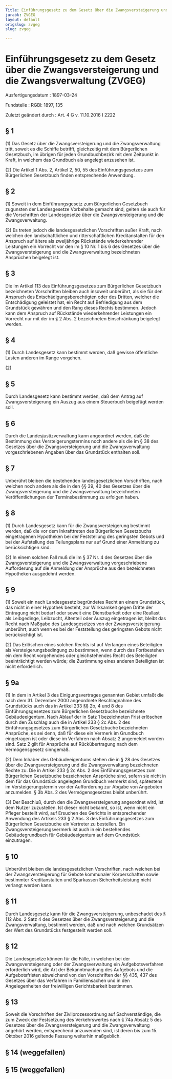 ```yaml
---
Title: Einführungsgesetz zu dem Gesetz über die Zwangsversteigerung und die Zwangsverwaltung
jurabk: ZVGEG
layout: default
origslug: zvgeg
slug: zvgeg

---
```


# Einführungsgesetz zu dem Gesetz über die Zwangsversteigerung und die Zwangsverwaltung (ZVGEG)

Ausfertigungsdatum
:   1897-03-24

Fundstelle
:   RGBl: 1897, 135

Zuletzt geändert durch
:   Art. 4 G v. 11.10.2016 I 2222


## § 1

(1) Das Gesetz über die Zwangsversteigerung und die Zwangsverwaltung
tritt, soweit es die Schiffe betrifft, gleichzeitig mit dem
Bürgerlichen Gesetzbuch, im übrigen für jeden Grundbuchbezirk mit dem
Zeitpunkt in Kraft, in welchem das Grundbuch als angelegt anzusehen
ist.

(2) Die Artikel 1 Abs. 2, Artikel 2, 50, 55 des Einführungsgesetzes
zum Bürgerlichen Gesetzbuch finden entsprechende Anwendung.


## § 2

(1) Soweit in dem Einführungsgesetz zum Bürgerlichen Gesetzbuch
zugunsten der Landesgesetze Vorbehalte gemacht sind, gelten sie auch
für die Vorschriften der Landesgesetze über die Zwangsversteigerung
und die Zwangsverwaltung.

(2) Es treten jedoch die landesgesetzlichen Vorschriften außer Kraft,
nach welchen den landschaftlichen und ritterschaftlichen
Kreditanstalten für den Anspruch auf ältere als zweijährige Rückstände
wiederkehrender Leistungen ein Vorrecht vor den im § 10 Nr. 1 bis 6
des Gesetzes über die Zwangsversteigerung und die Zwangsverwaltung
bezeichneten Ansprüchen beigelegt ist.


## § 3

Die im Artikel 113 des Einführungsgesetzes zum Bürgerlichen Gesetzbuch
bezeichneten Vorschriften bleiben auch insoweit unberührt, als sie für
den Anspruch des Entschädigungsberechtigten oder des Dritten, welcher
die Entschädigung geleistet hat, ein Recht auf Befriedigung aus dem
Grundstück gewähren und den Rang dieses Rechts bestimmen. Jedoch kann
dem Anspruch auf Rückstände wiederkehrender Leistungen ein Vorrecht
nur mit der im § 2 Abs. 2 bezeichneten Einschränkung beigelegt werden.


## § 4

(1) Durch Landesgesetz kann bestimmt werden, daß gewisse öffentliche
Lasten anderen im Range vorgehen.

(2)


## § 5

Durch Landesgesetz kann bestimmt werden, daß dem Antrag auf
Zwangsversteigerung ein Auszug aus einem Steuerbuch beigefügt werden
soll.


## § 6

Durch die Landesjustizverwaltung kann angeordnet werden, daß die
Bestimmung des Versteigerungstermins noch andere als die im § 38 des
Gesetzes über die Zwangsversteigerung und die Zwangsverwaltung
vorgeschriebenen Angaben über das Grundstück enthalten soll.


## § 7

Unberührt bleiben die bestehenden landesgesetzlichen Vorschriften,
nach welchen noch andere als die in den §§ 39, 40 des Gesetzes über
die Zwangsversteigerung und die Zwangsverwaltung bezeichneten
Veröffentlichungen der Terminsbestimmung zu erfolgen haben.


## § 8

(1) Durch Landesgesetz kann für die Zwangsversteigerung bestimmt
werden, daß die vor dem Inkrafttreten des Bürgerlichen Gesetzbuchs
eingetragenen Hypotheken bei der Feststellung des geringsten Gebots
und bei der Aufstellung des Teilungsplans nur auf Grund einer
Anmeldung zu berücksichtigen sind.

(2) In einem solchen Fall muß die im § 37 Nr. 4 des Gesetzes über die
Zwangsversteigerung und die Zwangsverwaltung vorgeschriebene
Aufforderung auf die Anmeldung der Ansprüche aus den bezeichneten
Hypotheken ausgedehnt werden.


## § 9

(1) Soweit ein nach Landesgesetz begründetes Recht an einem
Grundstück, das nicht in einer Hypothek besteht, zur Wirksamkeit gegen
Dritte der Eintragung nicht bedarf oder soweit eine Dienstbarkeit oder
eine Reallast als Leibgedinge, Leibzucht, Altenteil oder Auszug
eingetragen ist, bleibt das Recht nach Maßgabe des Landesgesetzes von
der Zwangsversteigerung unberührt, auch wenn es bei der Feststellung
des geringsten Gebots nicht berücksichtigt ist.

(2) Das Erlöschen eines solchen Rechts ist auf Verlangen eines
Beteiligten als Versteigerungsbedingung zu bestimmen, wenn durch das
Fortbestehen ein dem Recht vorgehendes oder gleichstehendes Recht des
Beteiligten beeinträchtigt werden würde; die Zustimmung eines anderen
Beteiligten ist nicht erforderlich.


## § 9a

(1) In dem in Artikel 3 des Einigungsvertrages genannten Gebiet umfaßt
die nach dem 31. Dezember 2000 angeordnete Beschlagnahme des
Grundstücks auch das in Artikel 233 §§ 2b, 4 und 8 des
Einführungsgesetzes zum Bürgerlichen Gesetzbuche bezeichnete
Gebäudeeigentum. Nach Ablauf der in Satz 1 bezeichneten Frist
erlöschen durch den Zuschlag auch die in Artikel 233 § 2c Abs. 2 des
Einführungsgesetzes zum Bürgerlichen Gesetzbuche bezeichneten
Ansprüche, es sei denn, daß für diese ein Vermerk im Grundbuch
eingetragen ist oder diese im Verfahren nach Absatz 2 angemeldet
worden sind. Satz 2 gilt für Ansprüche auf Rückübertragung nach dem
Vermögensgesetz sinngemäß.

(2) Dem Inhaber des Gebäudeeigentums stehen die in § 28 des Gesetzes
über die Zwangsversteigerung und die Zwangsverwaltung bezeichneten
Rechte zu. Die in Artikel 233 § 2c Abs. 2 des Einführungsgesetzes zum
Bürgerlichen Gesetzbuche bezeichneten Ansprüche sind, sofern sie nicht
in dem für das Grundstück angelegten Grundbuch vermerkt sind,
spätestens im Versteigerungstermin vor der Aufforderung zur Abgabe von
Angeboten anzumelden. § 3b Abs. 2 des Vermögensgesetzes bleibt
unberührt.

(3) Der Beschluß, durch den die Zwangsversteigerung angeordnet wird,
ist dem Nutzer zuzustellen. Ist dieser nicht bekannt, so ist, wenn
nicht ein Pfleger bestellt wird, auf Ersuchen des Gerichts in
entsprechender Anwendung des Artikels 233 § 2 Abs. 3 des
Einführungsgesetzes zum Bürgerlichen Gesetzbuche ein Vertreter zu
bestellen. Ein Zwangsversteigerungsvermerk ist auch in ein bestehendes
Gebäudegrundbuch für Gebäudeeigentum auf dem Grundstück einzutragen.


## § 10

Unberührt bleiben die landesgesetzlichen Vorschriften, nach welchen
bei der Zwangsversteigerung für Gebote kommunaler Körperschaften sowie
bestimmter Kreditanstalten und Sparkassen Sicherheitsleistung nicht
verlangt werden kann.


## § 11

Durch Landesgesetz kann für die Zwangsversteigerung, unbeschadet des §
112 Abs. 2 Satz 4 des Gesetzes über die Zwangsversteigerung und die
Zwangsverwaltung, bestimmt werden, daß und nach welchen Grundsätzen
der Wert des Grundstücks festgestellt werden soll.


## § 12

Die Landesgesetze können für die Fälle, in welchen bei der
Zwangsversteigerung oder der Zwangsverwaltung ein Aufgebotsverfahren
erforderlich wird, die Art der Bekanntmachung des Aufgebots und die
Aufgebotsfristen abweichend von den Vorschriften der §§ 435, 437 des
Gesetzes über das Verfahren in Familiensachen und in den
Angelegenheiten der freiwilligen Gerichtsbarkeit bestimmen.


## § 13

Soweit die Vorschriften der Zivilprozessordnung auf Sachverständige,
die zum Zweck der Festsetzung des Verkehrswertes nach § 74a Absatz 5
des Gesetzes über die Zwangsversteigerung und die Zwangsverwaltung
angehört werden, entsprechend anzuwenden sind, ist deren bis zum 15.
Oktober 2016 geltende Fassung weiterhin maßgeblich.


## § 14 (weggefallen)



## § 15 (weggefallen)


